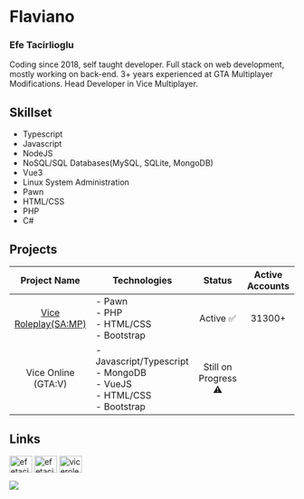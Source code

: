 # Flaviano
### Efe Tacirlioglu

Coding since 2018, self taught developer. Full stack on web development, mostly working on back-end. 3+ years experienced at GTA Multiplayer Modifications. Head Developer in Vice Multiplayer.

## **Skillset**

* Typescript
* Javascript
* NodeJS
* NoSQL/SQL Databases(MySQL, SQLite, MongoDB)
* Vue3
* Linux System Administration
* Pawn
* HTML/CSS
* PHP
* C#

## **Projects**

|           Project Name           | Technologies                                                                                                        |        Status       | Active Accounts
|:--------------------------------:|-------------------------------------------------------------------------------------------------------------------------|:-------------------:|:--------------------------------:|
|           <a href="https://www.vice-rp.com/" target="_blank">Vice Roleplay(SA:MP)</a>          | - Pawn<br>- PHP<br>- HTML/CSS<br>- Bootstrap<br>                                                                      | Active ✅ | 31300+
|           Vice Online (GTA:V)          | - Javascript/Typescript<br>- MongoDB<br>- VueJS<br>- HTML/CSS<br>- Bootstrap                                 |      Still on Progress ⚠️  |     

## **Links**

<a href="https://www.linkedin.com/in/efe-tacirlio%C4%9Flu-29b66a1b5/" target="_blank"><img align="center" src="https://cdn.jsdelivr.net/npm/simple-icons@3.0.1/icons/linkedin.svg" alt="efetacirlioglu" height="30" width="40" /></a>
<a href="https://instagram.com/efetacirliogluu" target="_blank"><img align="center" src="https://cdn.jsdelivr.net/npm/simple-icons@3.0.1/icons/instagram.svg" alt="efetacirliogluu" height="30" width="40" /></a>
<a href="https://discord.gg/viceroleplay" target="_blank"><img align="center" src="https://cdn.jsdelivr.net/npm/simple-icons@3.0.1/icons/discord.svg" alt="viceroleplay" height="30" width="40" /></a>

![](https://komarev.com/ghpvc/?username=Flavianooo)
